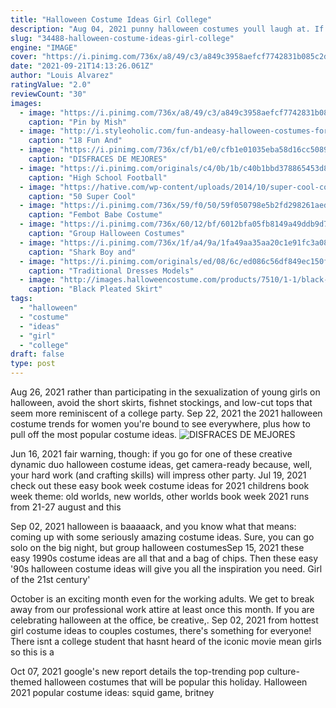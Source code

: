 ```yaml
---
title: "Halloween Costume Ideas Girl College"
description: "Aug 04, 2021 punny halloween costumes youll laugh at. If youre searching for a clever, ironic, and all-around funny halloween costume this year, these creative minds have you"
slug: "34488-halloween-costume-ideas-girl-college"
engine: "IMAGE"
cover: "https://i.pinimg.com/736x/a8/49/c3/a849c3958aefcf7742831b085c2daaf9.jpg"
date: "2021-09-21T14:13:26.061Z"
author: "Louis Alvarez"
ratingValue: "2.0"
reviewCount: "30"
images:
  - image: "https://i.pinimg.com/736x/a8/49/c3/a849c3958aefcf7742831b085c2daaf9.jpg"
    caption: "Pin by Mish"
  - image: "http://i.styleoholic.com/fun-andeasy-halloween-costumes-for-guys-13-500x750.jpg"
    caption: "18 Fun And"
  - image: "https://i.pinimg.com/736x/cf/b1/e0/cfb1e01035eba58d16cc5089bd695c36.jpg"
    caption: "DISFRACES DE MEJORES"
  - image: "https://i.pinimg.com/originals/c4/0b/1b/c40b1bbd378865453d8360c3fbc74dea.jpg"
    caption: "High School Football"
  - image: "https://hative.com/wp-content/uploads/2014/10/super-cool-costume-ideas/29-baby-referee-halloween-costume.jpg"
    caption: "50 Super Cool"
  - image: "https://i.pinimg.com/736x/59/f0/50/59f050798e5b2fd298261aed4e6f3aeb.jpg"
    caption: "Fembot Babe Costume"
  - image: "https://i.pinimg.com/736x/60/12/bf/6012bfa05fb8149a49ddb9d7baeb5c0a.jpg"
    caption: "Group Halloween Costumes"
  - image: "https://i.pinimg.com/736x/1f/a4/9a/1fa49aa35aa20c1e91fc3a08d2201f72.jpg"
    caption: "Shark Boy and"
  - image: "https://i.pinimg.com/originals/ed/08/6c/ed086c56df849ec150f8f96bf3d5cf94.jpg"
    caption: "Traditional Dresses Models"
  - image: "http://images.halloweencostume.com/products/7510/1-1/black-pleated-skirt.jpg"
    caption: "Black Pleated Skirt"
tags:
  - "halloween"
  - "costume"
  - "ideas"
  - "girl"
  - "college"
draft: false
type: post
---
```


Aug 26, 2021 rather than participating in the sexualization of young girls on halloween, avoid the short skirts, fishnet stockings, and low-cut tops that seem more reminiscent of a college party. Sep 22, 2021 the 2021 halloween costume trends for women you're bound to see everywhere, plus how to pull off the most popular costume ideas.
![DISFRACES DE MEJORES](https://i.pinimg.com/736x/cf/b1/e0/cfb1e01035eba58d16cc5089bd695c36.jpg "DISFRACES DE MEJORES")

Jun 16, 2021 fair warning, though: if you go for one of these creative dynamic duo halloween costume ideas, get camera-ready because, well, your hard work (and crafting skills) will impress other party. Jul 19, 2021 check out these easy book week costume ideas for 2021 childrens book week theme: old worlds, new worlds, other worlds book week 2021 runs from 21-27 august and this
<!--inArticleAds-->

<!--galleryOne-->

Sep 02, 2021 halloween is baaaaack, and you know what that means: coming up with some seriously amazing costume ideas. Sure, you can go solo on the big night, but group halloween costumesSep 15, 2021 these easy 1990s costume ideas are all that and a bag of chips.  Then these easy '90s halloween costume ideas will give you all the inspiration you need. Girl of the 21st century'
<!--inArticleAds-->

<!--galleryTwo-->

October is an exciting month even for the working adults. We get to break away from our professional work attire at least once this month. If you are celebrating halloween at the office, be creative,. Sep 02, 2021 from hottest girl costume ideas to couples costumes, there's something for everyone!  There isnt a college student that hasnt heard of the iconic movie mean girls so this is a
<!--galleryThree-->

Oct 07, 2021 google's new report details the top-trending pop culture-themed halloween costumes that will be popular this holiday. Halloween 2021 popular costume ideas: squid game, britney